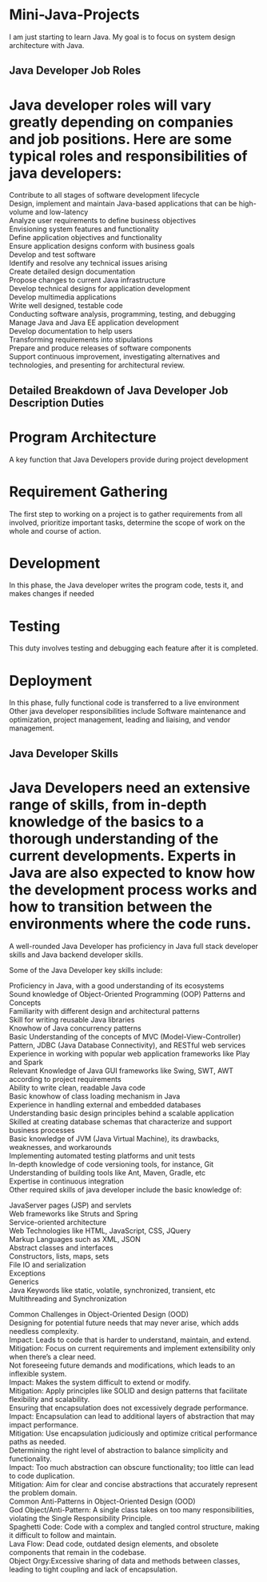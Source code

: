 # Mini-Java-Projects
I am just starting to learn Java. My goal is to focus on system design architecture with Java.


## Java Developer Job Roles
# Java developer roles will vary greatly depending on companies and job positions. Here are some typical roles and responsibilities of java developers:

Contribute to all stages of software development lifecycle <br/>
Design, implement and maintain Java-based applications that can be high-volume and low-latency <br/>
Analyze user requirements to define business objectives <br/>
Envisioning system features and functionality <br/>
Define application objectives and functionality <br/>
Ensure application designs conform with business goals <br/>
Develop and test software <br/>
Identify and resolve any technical issues arising <br/>
Create detailed design documentation <br/>
Propose changes to current Java infrastructure <br/>
Develop technical designs for application development <br/>
Develop multimedia applications <br/>
Write well designed, testable code <br/>
Conducting software analysis, programming, testing, and debugging <br/>
Manage Java and Java EE application development <br/>
Develop documentation to help users <br/>
Transforming requirements into stipulations <br/>
Prepare and produce releases of software components <br/>
Support continuous improvement, investigating alternatives and technologies, and presenting for architectural review.
<br/>

## Detailed Breakdown of Java Developer Job Description Duties <br/>
# Program Architecture 
A key function that Java Developers provide during project development
<br/>
# Requirement Gathering
The first step to working on a project is to gather requirements from all involved, prioritize important tasks, determine the scope of work on the whole and course of action. 
<br/>
# Development 
In this phase, the Java developer writes the program code, tests it, and makes changes if needed 
<br/>
# Testing 
This duty involves testing and debugging each feature after it is completed.
<br/>
# Deployment
In this phase, fully functional code is transferred to a live environment
<br/>
Other java developer responsibilities include Software maintenance and optimization, project management, leading and liaising, and vendor management. 

## Java Developer Skills
# Java Developers need an extensive range of skills, from in-depth knowledge of the basics to a thorough understanding of the current developments. Experts in Java are also expected to know how the development process works and how to transition between the environments where the code runs.  

A well-rounded Java Developer has proficiency in Java full stack developer skills and Java backend developer skills.

Some of the Java Developer key skills include:

Proficiency in Java, with a good understanding of its ecosystems<br/>
Sound knowledge of Object-Oriented Programming (OOP) Patterns and Concepts<br/>
Familiarity with different design and architectural patterns<br/>
Skill for writing reusable Java libraries <br/>
Knowhow of Java concurrency patterns<br/>
Basic Understanding of the concepts of MVC (Model-View-Controller) Pattern, JDBC (Java Database Connectivity), and RESTful web services<br/>
Experience in working with popular web application frameworks like Play and Spark<br/>
Relevant Knowledge of Java GUI frameworks like Swing, SWT, AWT according to project requirements<br/>
Ability to write clean, readable Java code<br/>
Basic knowhow of class loading mechanism in Java<br/>
Experience in handling external and embedded databases<br/>
Understanding basic design principles behind a scalable application<br/>
Skilled at creating database schemas that characterize and support business processes<br/>
Basic knowledge of JVM (Java Virtual Machine), its drawbacks, weaknesses, and workarounds<br/>
Implementing automated testing platforms and unit tests <br/>
In-depth knowledge of code versioning tools, for instance, Git<br/>
Understanding of building tools like Ant, Maven, Gradle, etc<br/>
Expertise in continuous integration<br/>
Other required skills of java developer include the basic knowledge of:

JavaServer pages (JSP) and servlets<br/>
Web frameworks like Struts and Spring<br/>
Service-oriented architecture <br/>
Web Technologies like HTML, JavaScript, CSS, JQuery<br/>
Markup Languages such as XML, JSON<br/>
Abstract classes and interfaces<br/>
Constructors, lists, maps, sets<br/>
File IO and serialization<br/>
Exceptions<br/>
Generics<br/>
Java Keywords like static, volatile, synchronized, transient, etc<br/>
Multithreading and Synchronization<br/>

Common Challenges in Object-Oriented Design (OOD)<br/>
Designing for potential future needs that may never arise, which adds needless complexity.<br/>
Impact: Leads to code that is harder to understand, maintain, and extend.<br/>
Mitigation: Focus on current requirements and implement extensibility only when there’s a clear need.<br/>
Not foreseeing future demands and modifications, which leads to an inflexible system.<br/>
Impact: Makes the system difficult to extend or modify.<br/>
Mitigation: Apply principles like SOLID and design patterns that facilitate flexibility and scalability.<br/>
Ensuring that encapsulation does not excessively degrade performance.<br/>
Impact: Encapsulation can lead to additional layers of abstraction that may impact performance.<br/>
Mitigation: Use encapsulation judiciously and optimize critical performance paths as needed.<br/>
Determining the right level of abstraction to balance simplicity and functionality.<br/>
Impact: Too much abstraction can obscure functionality; too little can lead to code duplication.<br/>
Mitigation: Aim for clear and concise abstractions that accurately represent the problem domain.<br/>
Common Anti-Patterns in Object-Oriented Design (OOD)<br/>
God Object/Anti-Pattern: A single class takes on too many responsibilities, violating the Single Responsibility Principle.<br/>
Spaghetti Code: Code with a complex and tangled control structure, making it difficult to follow and maintain.<br/>
Lava Flow: Dead code, outdated design elements, and obsolete components that remain in the codebase.<br/>
Object Orgy:Excessive sharing of data and methods between classes, leading to tight coupling and lack of encapsulation.<br/>

